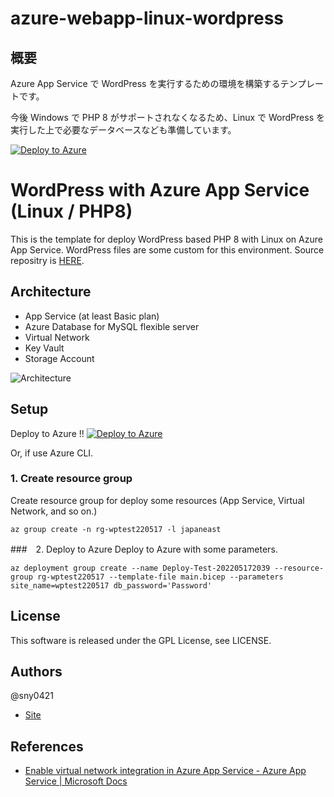 # azure-webapp-linux-wordpress

## 概要
Azure App Service で WordPress を実行するための環境を構築するテンプレートです。

今後 Windows で PHP 8 がサポートされなくなるため、Linux で WordPress を実行した上で必要なデータベースなども準備しています。

[![Deploy to Azure](https://aka.ms/deploytoazurebutton)](https://portal.azure.com/#create/Microsoft.Template/uri/https%3A%2F%2Fraw.githubusercontent.com%2Fsny0421%2Fazure-webapp-linux-wordpress%2Fmain%2Fmain.json)


# WordPress with Azure App Service (Linux / PHP8)
This is the template for deploy WordPress based PHP 8 with Linux on Azure App Service.
WordPress files are some custom for this environment.
Source repositry is [HERE](https://github.com/sny0421/azure-webapp-linux-wordpress-code).

## Architecture

- App Service (at least Basic plan)
- Azure Database for MySQL flexible server
- Virtual Network
- Key Vault
- Storage Account

![Architecture](https://github.com/sny0421/azure-webapp-linux-wordpress-architecture.png)

## Setup
Deploy to Azure !!
[![Deploy to Azure](https://aka.ms/deploytoazurebutton)](https://portal.azure.com/#create/Microsoft.Template/uri/https%3A%2F%2Fraw.githubusercontent.com%2Fsny0421%2Fazure-webapp-linux-wordpress%2Fmain%2Fmain.json)

Or, if use Azure CLI.
### 1. Create resource group
Create resource group for deploy some resources (App Service, Virtual Network, and so on.)

```
az group create -n rg-wptest220517 -l japaneast
```

###　2. Deploy to Azure
Deploy to Azure with some parameters.

```
az deployment group create --name Deploy-Test-202205172039 --resource-group rg-wptest220517 --template-file main.bicep --parameters site_name=wptest220517 db_password='Password'
```

## License
This software is released under the GPL License, see LICENSE.

## Authors
@sny0421

- [Site](https://www.ether-zone.com/)

## References
- [Enable virtual network integration in Azure App Service - Azure App Service | Microsoft Docs](https://docs.microsoft.com/ja-jp/azure/app-service/configure-vnet-integration-enable)
